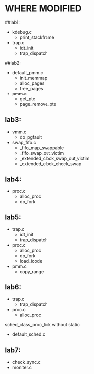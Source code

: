 # WHERE MODIFIED

##lab1:

- kdebug.c
  - print_stackframe
- trap.c
  - idt_init
  - trap_dispatch



##lab2:

- default_pmm.c
  - init_memmap
  - alloc_pages
  - free_pages
- pmm.c
  - get_pte
  - page_remove_pte



## lab3:

* vmm.c
  * do_pgfault
* swap_fifo.c
  * _fifo_map_swappable
  * _fifo_swap_out_victim
  * _extended_clock_swap_out_victim
  * _extended_clock_check_swap

## lab4:

* proc.c
  * alloc_proc
  * do_fork

## lab5:

* trap.c
  - idt_init
  - trap_dispatch
* proc.c
  * alloc_proc
  * do_fork
  * load_icode
* pmm.c
  * copy_range

## lab6:

* trap.c
  * trap_dispatch
* proc.c
  - alloc_proc

sched_class_proc_tick without static

* default_sched.c



## lab7:

* check_sync.c
* moniter.c